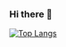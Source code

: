### Hi there 👋

[![Top Langs](https://github-readme-stats.vercel.app/api/top-langs/?username=caleb-bb)](https://github.com/anuraghazra/github-readme-stats)
<!--
**caleb-bb/caleb-bb** is a ✨ _special_ ✨ repository because its `README.md` (this file) appears on your GitHub profile.

Here are some ideas to get you started:

- 🔭 I’m currently working on ...
- 🌱 I’m currently learning ...
- 👯 I’m looking to collaborate on ...
- 🤔 I’m looking for help with ...
- 💬 Ask me about ...
- 📫 How to reach me: ...
- 😄 Pronouns: ...
- ⚡ Fun fact: ...
-->
